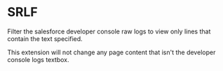 # SRLF

Filter the salesforce developer console raw logs to view only lines that contain the text specified.

This extension will not change any page content that isn't the developer console logs textbox.
